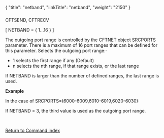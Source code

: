 {
    "title": "netband",
    "linkTitle": "netband",
    "weight": "2150"
}<span id="netband"></span>

### 

CFTSEND, CFTRECV

\[ NETBAND = { 1...16 } \]

The outgoing port range is controlled by the CFTNET object SRCPORTS
parameter. There is a maximum of 16 port ranges that can be defined for
this parameter. Selects the outgoing port range:·

- 1 selects the first
    range if any (Default)
- n selects the nth
    range, if that range exists, or the last range

If NETBAND is larger than the number of defined ranges, the last range is used.

**Example**

In the case of SRCPORTS=(6000-6009,6010-6019,6020-6030)·

If NETBAND = 3, the third value is used as the outgoing port range.

 

[Return to Command index](../../)

 
